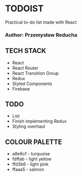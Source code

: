 # TODOIST

Practical to-do list made with React

### Author: Przemysław Reducha

## TECH STACK

-   React
-   React Router
- React Transition Group
-   Redux
-   Styled Components
-   Firebase

## TODO

-   List
-   Finish implementing Redux
-   Styling overhaul

## COLOUR PALETTE

- a8e6cf - turquoise
- fdffab - light yellow
- ffd3b6 - light pink
- ffaaa5 - salmon
